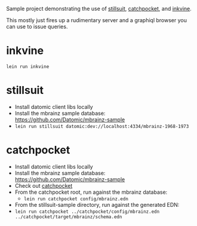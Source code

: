 Sample project demonstrating the use of
[stillsuit](https://github.com/workframers/stillsuit),
[catchpocket](https://github.com/workframers/catchpocket),
and [inkvine](https://github.com/workframers/inkvine).

This mostly just fires up a rudimentary server and a graphiql browser
you can use to issue queries.

# inkvine

`lein run inkvine`

# stillsuit

* Install datomic client libs locally
* Install the mbrainz sample database: https://github.com/Datomic/mbrainz-sample
* `lein run stillsuit datomic:dev://localhost:4334/mbrainz-1968-1973`

# catchpocket

* Install datomic client libs locally
* Install the mbrainz sample database: https://github.com/Datomic/mbrainz-sample
* Check out [catchpocket](https://github.com/workframers/catchpocket)
* From the catchpocket root, run against the mbrainz database:
  * `lein run catchpocket config/mbrainz.edn`
* From the stillsuit-sample directory, run against the generated EDN:
* `lein run catchpocket ../catchpocket/config/mbrainz.edn ../catchpocket/target/mbrainz/schema.edn`
